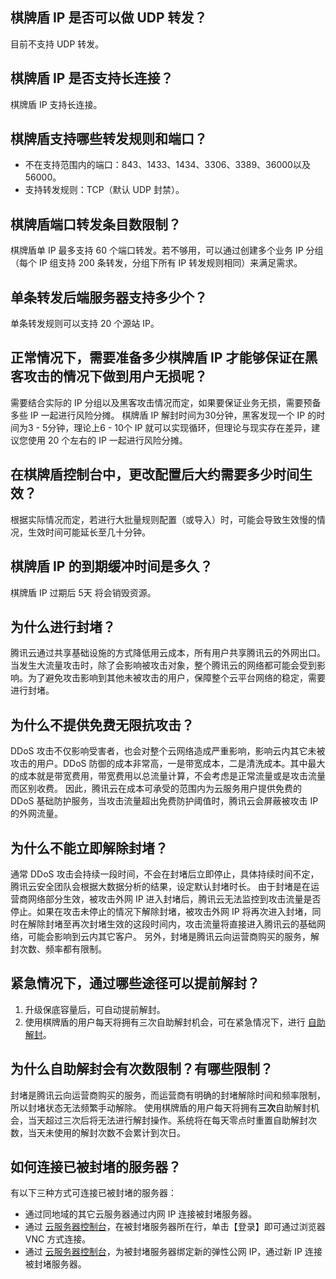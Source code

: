 ## 棋牌盾 IP 是否可以做 UDP 转发？

目前不支持 UDP 转发。

## 棋牌盾 IP 是否支持长连接？

棋牌盾 IP 支持长连接。

## 棋牌盾支持哪些转发规则和端口？

- 不在支持范围内的端口：843、1433、1434、3306、3389、36000以及56000。
- 支持转发规则：TCP（默认 UDP 封禁）。

## 棋牌盾端口转发条目数限制？

棋牌盾单 IP 最多支持 60 个端口转发。若不够用，可以通过创建多个业务 IP 分组（每个 IP 组支持 200 条转发，分组下所有 IP 转发规则相同）来满足需求。

## 单条转发后端服务器支持多少个？

单条转发规则可以支持 20 个源站 IP。

## 正常情况下，需要准备多少棋牌盾 IP 才能够保证在黑客攻击的情况下做到用户无损呢？

需要结合实际的 IP 分组以及黑客攻击情况而定，如果要保证业务无损，需要预备多些 IP 一起进行风险分摊。
棋牌盾 IP 解封时间为30分钟，黑客发现一个 IP 的时间为3 - 5分钟，理论上6 - 10个 IP 就可以实现循环，但理论与现实存在差异，建议您使用 20 个左右的 IP 一起进行风险分摊。

## 在棋牌盾控制台中，更改配置后大约需要多少时间生效？

根据实际情况而定，若进行大批量规则配置（或导入）时，可能会导致生效慢的情况，生效时间可能延长至几十分钟。


## 棋牌盾 IP 的到期缓冲时间是多久？

棋牌盾 IP 过期后 5天 将会销毁资源。

## 为什么进行封堵？

腾讯云通过共享基础设施的方式降低用云成本，所有用户共享腾讯云的外网出口。当发生大流量攻击时，除了会影响被攻击对象，整个腾讯云的网络都可能会受到影响。为了避免攻击影响到其他未被攻击的用户，保障整个云平台网络的稳定，需要进行封堵。

## 为什么不提供免费无限抗攻击？

DDoS 攻击不仅影响受害者，也会对整个云网络造成严重影响，影响云内其它未被攻击的用户。DDoS 防御的成本非常高，一是带宽成本，二是清洗成本。其中最大的成本就是带宽费用，带宽费用以总流量计算，不会考虑是正常流量或是攻击流量而区别收费。
因此，腾讯云在成本可承受的范围内为云服务用户提供免费的 DDoS 基础防护服务，当攻击流量超出免费防护阈值时，腾讯云会屏蔽被攻击 IP 的外网流量。

## 为什么不能立即解除封堵？

通常 DDoS 攻击会持续一段时间，不会在封堵后立即停止，具体持续时间不定，腾讯云安全团队会根据大数据分析的结果，设定默认封堵时长。
由于封堵是在运营商网络部分生效，被攻击外网 IP 进入封堵后，腾讯云无法监控到攻击流量是否停止。如果在攻击未停止的情况下解除封堵，被攻击外网 IP 将再次进入封堵，同时在解除封堵至再次封堵生效的这段时间内，攻击流量将直接进入腾讯云的基础网络，可能会影响到云内其它客户。
另外，封堵是腾讯云向运营商购买的服务，解封次数、频率都有限制。

## 紧急情况下，通过哪些途径可以提前解封？

1. 升级保底容量后，可自动提前解封。
2. 使用棋牌盾的用户每天将拥有三次自助解封机会，可在紧急情况下，进行 [自助解封](https://cloud.tencent.com/document/product/1022/31366)。

## 为什么自助解封会有次数限制？有哪些限制？

封堵是腾讯云向运营商购买的服务，而运营商有明确的封堵解除时间和频率限制，所以封堵状态无法频繁手动解除。
使用棋牌盾的用户每天将拥有**三次**自助解封机会，当天超过三次后将无法进行解封操作。系统将在每天零点时重置自助解封次数，当天未使用的解封次数不会累计到次日。

## 如何连接已被封堵的服务器？

有以下三种方式可连接已被封堵的服务器：

- 通过同地域的其它云服务器通过内网 IP 连接被封堵服务器。
- 通过 [云服务器控制台](https://console.cloud.tencent.com/cvm)，在被封堵服务器所在行，单击【登录】即可通过浏览器 VNC 方式连接。
- 通过 [云服务器控制台](https://console.cloud.tencent.com/cvm)，为被封堵服务器绑定新的弹性公网 IP，通过新 IP 连接被封堵服务器。

